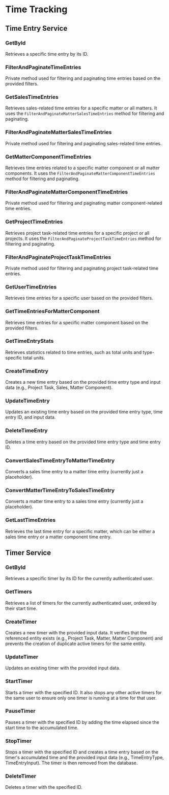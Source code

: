 # Time Tracking
## Time Entry Service
### GetById
Retrieves a specific time entry by its ID.


### FilterAndPaginateTimeEntries
Private method used for filtering and paginating time entries based on the provided filters.


### GetSalesTimeEntries
Retrieves sales-related time entries for a specific matter or all matters. It uses the `FilterAndPaginateMatterSalesTimeEntries` method for filtering and paginating.


### FilterAndPaginateMatterSalesTimeEntries
Private method used for filtering and paginating sales-related time entries.


### GetMatterComponentTimeEntries
Retrieves time entries related to a specific matter component or all matter components. It uses the `FilterAndPaginateMatterComponentTimeEntries` method for filtering and paginating.


### FilterAndPaginateMatterComponentTimeEntries
Private method used for filtering and paginating matter component-related time entries.


### GetProjectTimeEntries
Retrieves project task-related time entries for a specific project or all projects. It uses the `FilterAndPaginateProjectTaskTimeEntries` method for filtering and paginating.


### FilterAndPaginateProjectTaskTimeEntries
Private method used for filtering and paginating project task-related time entries.


### GetUserTimeEntries
Retrieves time entries for a specific user based on the provided filters.


### GetTimeEntriesForMatterComponent
Retrieves time entries for a specific matter component based on the provided filters.

### GetTimeEntryStats
Retrieves statistics related to time entries, such as total units and type-specific total units.

### CreateTimeEntry
Creates a new time entry based on the provided time entry type and input data (e.g., Project Task, Sales, Matter Component).

### UpdateTimeEntry
Updates an existing time entry based on the provided time entry type, time entry ID, and input data.

### DeleteTimeEntry
Deletes a time entry based on the provided time entry type and time entry ID.

### ConvertSalesTimeEntryToMatterTimeEntry
Converts a sales time entry to a matter time entry (currently just a placeholder).

### ConvertMatterTimeEntryToSalesTimeEntry
Converts a matter time entry to a sales time entry (currently just a placeholder).

### GetLastTimeEntries
Retrieves the last time entry for a specific matter, which can be either a sales time entry or a matter component time entry.



## Timer Service

### GetById
Retrieves a specific timer by its ID for the currently authenticated user.


### GetTimers
Retrieves a list of timers for the currently authenticated user, ordered by their start time.


### CreateTimer
Creates a new timer with the provided input data. It verifies that the referenced entity exists (e.g., Project Task, Matter, Matter Component) and prevents the creation of duplicate active timers for the same entity.


### UpdateTimer
Updates an existing timer with the provided input data.


### StartTimer
Starts a timer with the specified ID. It also stops any other active timers for the same user to ensure only one timer is running at a time for that user.


### PauseTimer
Pauses a timer with the specified ID by adding the time elapsed since the start time to the accumulated time.


### StopTimer
Stops a timer with the specified ID and creates a time entry based on the timer's accumulated time and the provided input data (e.g., TimeEntryType, TimeEntryInput). The timer is then removed from the database.


### DeleteTimer
Deletes a timer with the specified ID.


